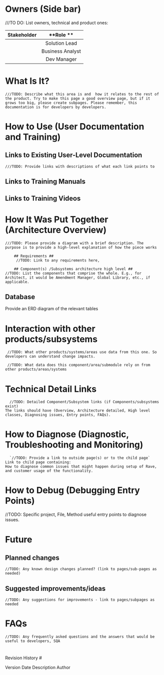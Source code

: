 # Owners (Side bar) #

 
///TO DO: List owners, technical and product ones:


| **Stakeholder**   | **Role  **                | 
| ------------- |:-------------:        | 
|               | Solution Lead         | 
|               | Business Analyst      | 
|               | Dev Manager           | 

 
# What Is It? #

    ///TODO: Describe what this area is and  how it relates to the rest of the product. Try to make this page a good overview page, but if it grows too big, please create subpages. Please remember, this documentation is for developers by developers.


# How to Use (User Documentation and Training) #

## Links to Existing User-Level Documentation ##


    ///TODO: Provide links with descriptions of what each link points to
 
## Links to Training Manuals ##

## Links to Training Videos ##

# How It Was Put Together (Architecture Overview) #
    
    ///TODO: Please provide a diagram with a brief description. The purpose is to provide a high-level explanation of how the piece works
            
        ## Requirements ##
         //TODO: Link to any requirements here,
 
        ## Component(s) /Subsystems architecture high level ##
    //TODO: List the components that comprise the whole. E.g., for Architect, it would be Amendment Manager, Global Library, etc., if applicable. 
    

## Database ##

Provide an ERD diagram of the relevant tables


# Interaction with other products/subsystems #

     //TODO: What other products/systems/areas use data from this one. So developers can understand change impacts.

     //TODO: What data does this component/area/submodule rely on from other products/areas/systems

# Technical Detail Links #
    
      //TODO: Detailed Component/Subsystem links (if Components/subsystems exist)
    The links should have (Overview, Architecture detailed, High level classes, Diagnosing issues, Entry points, FAQs).
 
# How to Diagnose (Diagnostic, Troubleshooting and Monitoring) #
    
      `//TODO: Provide a link to outside page(s) or to the child page`
    Link to child page containing:
    How to diagnose common issues that might happen during setup of Rave, and customer usage of the functionality.
 
# How to Debug (Debugging Entry Points) #

  //TODO: Specific project, File, Method useful entry points to diagnose issues.

# Future #
  ## Planned changes ##
   `//TODO: Any known design changes planned? (link to pages/sub-pages as needed)`
 
  ## Suggested improvements/ideas ##
   `//TODO: Any suggestions for improvements - link to pages/subpages as needed`
 
# FAQs #

  `//TODO: Any frequently asked questions and the answers that would be useful to developers, SQA`

# 
Revision History #
 
Version	Date	Description	Author
